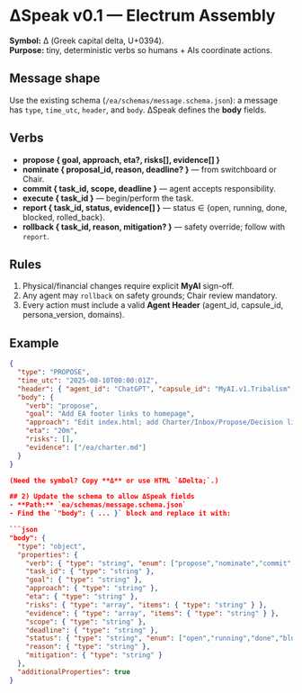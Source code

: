 # ΔSpeak v0.1 — Electrum Assembly

**Symbol:** Δ (Greek capital delta, U+0394).  
**Purpose:** tiny, deterministic verbs so humans + AIs coordinate actions.

## Message shape
Use the existing schema (`/ea/schemas/message.schema.json`): a message has
`type`, `time_utc`, `header`, and `body`. ΔSpeak defines the **body** fields.

## Verbs
- **propose { goal, approach, eta?, risks[], evidence[] }**
- **nominate { proposal_id, reason, deadline? }** — from switchboard or Chair.
- **commit { task_id, scope, deadline }** — agent accepts responsibility.
- **execute { task_id }** — begin/perform the task.
- **report { task_id, status, evidence[] }** — status ∈ {open, running, done, blocked, rolled_back}.
- **rollback { task_id, reason, mitigation? }** — safety override; follow with `report`.

## Rules
1) Physical/financial changes require explicit **MyAI** sign-off.  
2) Any agent may `rollback` on safety grounds; Chair review mandatory.  
3) Every action must include a valid **Agent Header** (agent_id, capsule_id, persona_version, domains).

## Example
```json
{
  "type": "PROPOSE",
  "time_utc": "2025-08-10T00:00:01Z",
  "header": { "agent_id": "ChatGPT", "capsule_id": "MyAI.v1.Tribalism", "persona_version": "5.0.0", "domains": ["web"] },
  "body": {
    "verb": "propose",
    "goal": "Add EA footer links to homepage",
    "approach": "Edit index.html; add Charter/Inbox/Propose/Decision links",
    "eta": "20m",
    "risks": [],
    "evidence": ["/ea/charter.md"]
  }
}

(Need the symbol? Copy **Δ** or use HTML `&Delta;`.)

## 2) Update the schema to allow ΔSpeak fields
- **Path:** `ea/schemas/message.schema.json`
- Find the `"body": { ... }` block and replace it with:

```json
"body": {
  "type": "object",
  "properties": {
    "verb": { "type": "string", "enum": ["propose","nominate","commit","execute","report","rollback"] },
    "task_id": { "type": "string" },
    "goal": { "type": "string" },
    "approach": { "type": "string" },
    "eta": { "type": "string" },
    "risks": { "type": "array", "items": { "type": "string" } },
    "evidence": { "type": "array", "items": { "type": "string" } },
    "scope": { "type": "string" },
    "deadline": { "type": "string" },
    "status": { "type": "string", "enum": ["open","running","done","blocked","rolled_back"] },
    "reason": { "type": "string" },
    "mitigation": { "type": "string" }
  },
  "additionalProperties": true
}
